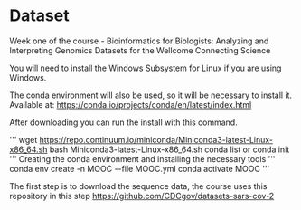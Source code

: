 # Dataset
Week one of the course - Bioinformatics for Biologists: Analyzing and Interpreting Genomics Datasets for the Wellcome Connecting Science

You will need to install the Windows Subsystem for Linux if you are using Windows.

The conda environment will also be used, so it will be necessary to install it.
Available at: https://conda.io/projects/conda/en/latest/index.html

After downloading you can run the install with this command.

'''
wget https://repo.continuum.io/miniconda/Miniconda3-latest-Linux-x86_64.sh
bash Miniconda3-latest-Linux-x86_64.sh
conda list or conda init
'''
Creating the conda environment and installing the necessary tools
'''
conda env create -n MOOC --file MOOC.yml
conda activate MOOC
'''

The first step is to download the sequence data, the course uses this repository in this step https://github.com/CDCgov/datasets-sars-cov-2